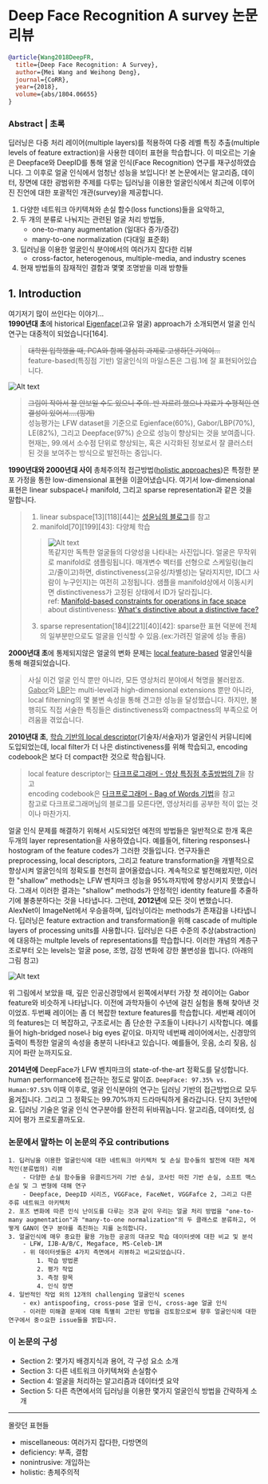 # Deep Face Recognition A survey 논문 리뷰

```BibTex
@article{Wang2018DeepFR,
  title={Deep Face Recognition: A Survey},
  author={Mei Wang and Weihong Deng},
  journal={CoRR},
  year={2018},
  volume={abs/1804.06655}
}
```

### Abstract | 초록
딥러닝은 다중 처리 레이어(multiple layers)를 적용하여 다중 레벨 특징 추출(multiple levels of feature extraction)을 사용한 데이터 표현을 학습합니다.
이 떠오르는 기술은 Deepface와 DeepID를 통해 얼굴 인식(Face Recognition) 연구를 재구성하였습니다. 그 이후로 얼굴 인식에서 엄청난 성능을 보입니다!
본 논문에서는 알고리즘, 데이터, 장면에 대한 광범위한 주제를 다루는 딥러닝을 이용한 얼굴인식에서 최근에 이루어진 진언에 대한 포괄적인 개관(survey)을 제공합니다.
1. 다양한 네트워크 아키텍쳐와 손실 함수(loss functions)들을 요악하고,
2. 두 개의 분류로 나눠지는 관련된 얼굴 처리 방법들,
    - one-to-many augmentation (일대다 증가/증강)
    - many-to-one normalization (다대일 표준화)
3. 딥러닝을 이용한 얼굴인식 분야에서의 여러가지 잡다한 리뷰
    - cross-factor, heterogenous, multiple-media, and industry scenes
4. 현재 방법들의 잠재적인 결함과 몇몇 조명받을 미래 방향들

## 1. Introduction
여기저기 많이 쓰인다는 이야기...<br/>
**1990년대 초**에 historical <u>Eigenface</u>(고유 얼굴) approach가 소개되면서 얼굴 인식 연구는 대중적이 되었습니다[164].<br/>
>~~대학원 입학했을 때, PCA와 함께 열심히 과제로 고생하던 기억이...~~<br/>
feature-based(특징점 기반) 얼굴인식의 마일스톤은 그림.1에 잘 표현되어있습니다.

![Alt text](/images/img_0_0.PNG)

>~~그림이 작아서 잘 안보일 수도 있으니 주의. 반 자르려 했으나 자료가 수평적인 연결성이 있어서....(핑계)~~<br/>
성능평가는 LFW dataset을 기준으로 Egienface(60%), Gabor/LBP(70%), LE(82%), 그리고 Deepface(97%) 순으로 성능이 향상되는 것을 보여줍니다.
>현재는, 99.에서 소수점 단위로 향상되는, 혹은 시각화된 정보로서 잘 클러스터 된 것을 보여주는 방식으로 발전하는 중입니다.

**1990년대와 2000년대 사이** 총체주의적 접근방법(<u>holistic approaches</u>)은 특정한 분포 가정을 통한 low-dimensional 표현을 이끌어냈습니다. 여기서 low-dimensional 표현은 linear subspace나 manifold, 그리고 sparse representation과 같은 것을 말합니다.
>1. linear subspace[13][118][44]는 [성윤님의 블로그](https://hwauni.tistory.com/entry/Linear-subspaces)를 참고<br>
>2. manifold[70][199][43]: 다양체 학습 <br>
>> ![Alt text](/images/img_0_1.png) <br>
>>똑같지만 독특한 얼굴들의 다양성을 나타내는 사진입니다. 얼굴은 무작위로 manifold로 샘플링됩니다. 매개변수 벡터를 선형으로 스케일링(늘리고/줄이고)하면, distinctiveness(고유성/차별성)는 달라지지만, ID(그 사람이 누구인지)는 여전히 고정됩니다. 샘플을 manifold상에서 이동시키면 distinctiveness가 고정된 상태에서 ID가 달라집니다.<br>
>>ref: [Manifold-based constraints for operations in face space](https://www.semanticscholar.org/paper/Manifold-based-constraints-for-operations-in-face-Patel-Smith/531ed96d7eb85397123e9ab96e0866a986a96ff5)<br>
>>about distintiveness: [What's distinctive about a distinctive face?](https://www.ncbi.nlm.nih.gov/pubmed/8177958)<br>
>3. sparse representation[184][221][40][42]: sparse한 표현 덕분에 전체의 일부분만으로도 얼굴을 인식할 수 있음.(ex:가려진 얼굴에 성능 좋음)<br>

**2000년대 초**에 통제되지않은 얼굴의 변화 문제는 <u>local feature-based</u> 얼굴인식을 통해 해결되었습니다.
>사실 이건 얼굴 인식 뿐만 아니라, 모든 영상처리 분야에서 혁명을 불러왔죠.
<u>Gabor</u>와 <u>LBP</u>는 multi-level과 high-dimensional extensions 뿐만 아니라, local filterning의 몇 불변 속성을 통해 견고한 성능을 달성했습니다. 하지만, 불행히도 직접 서술한 특징들은 distinctiveness와 compactness의 부족으로 어려움을 겪었습니다.

**2010년대 초**, <u>학습 기반의 local descriptor</u>(기술자/서술자)가 얼굴인식 커뮤니티에 도입되었는데, local filter가 더 나은 distinctiveness를 위해 학습되고, encoding codebook은 보다 더 compact한 것으로 학습됩니다.
>local feature descriptor는 [다크프로그래머 - 영상 특징점 추출방법의 7](https://darkpgmr.tistory.com/131)을 참고<br>
>encoding codebook은 [다크프로그래머 - Bag of Words 기법](https://darkpgmr.tistory.com/125)을 참고<br>
>참고로 다크프로그래머님의 블로그를 모른다면, 영상처리를 공부한 적이 없는 것이나 마찬가지.

얼굴 인식 문제를 해결하기 위해서 시도되었던 예전의 방법들은 일반적으로 한개 혹은 두개의 layer representation을 사용하였습니다. 예를들어,  filtering responses나 hostogram of the feature codes가 그러한 것들입니다. 연구자들은 preprocessing, local descriptors, 그리고 feature transformation을 개별적으로 향상시켜 얼굴인식의 정확도를 천천히 끌어올렸습니다. 계속적으로 발전해왔지만, 이러한 "shallow" methods는 LFW 벤치마크 성능을 95%까지밖에 향상시키지 못했습니다. 그래서 이러한 결과는 "shallow" methods가 안정적인 identity feature를 추줄하기에 불충분하다는 것을 나타냅니다. 그런데, **2012년**에 모든 것이 변했습니다. AlexNet이 ImageNet에서 우승을하며, 딥러닝이라는 methods가 존재감을 나타냅니다. 딥러닝은 feature extraction and transformation을 위해 cascade of multiple layers of processing units를 사용합니다. 딥러닝은 다른 수준의 추상(abstraction)에 대응하는 multple levels of representations를 학습합니다. 이러한 개념의 계층구조로부터 오는 levels는 얼굴 pose, 조명, 감정 변화에 강한 불변성을 띕니다. (아래의 그림 참고)

![Alt text](/images/img_0_2.png)

위 그림에서 보았을 때, 깊은 인공신경망에서 왼쪽에서부터 가장 첫 레이어는 Gabor feature와 비슷하게 나타납니다. 이전에 과학자들이 수년에 걸친 실험을 통해 찾아낸 것이었죠. 두번째 레이어는 좀 더 복잡한 texture features를 학습합니다. 세번째 레이어의 features는 더 복잡하고, 구조로서는 좀 단순한 구조들이 나타나기 시작합니다. 예를들어 high-bridged nose나 big eyes 같이요. 마지막 네번째 레이어에서는, 신경망의 출력이 특정한 얼굴의 속성을 충분히 나타내고 있습니다. 예를들어, 웃음, 소리 짖음, 심지어 파란 눈까지도요. 

**2014년에** DeepFace가 LFW 벤치마크의 state-of-the-art 정확도를 달성합니다. human performance에 접근하는 정도로 말이죠. `DeepFace: 97.35% vs. Human:97.53%` 이때 이후로, 얼굴 인식분야의 연구는 딥러닝 기반의 접근방법으로 모두 옮겨집니다. 그리고 그 정확도는 99.70%까지 드라마틱하게 올라갑니다. 단지 3년만에요. 딥러닝 기술은 얼굴 인식 연구분야를 완전히 뒤바꿔놉니다. 알고리즘, 데이터셋, 심지어 평가 프로토콜까도요.

### 논문에서 말하는 이 논문의 주요 contributions
    1. 딥러닝을 이용한 얼굴인식에 대한 네트워크 아키텍처 및 손실 함수들의 발전에 대한 체계적인(분류법의) 리뷰
        - 다양한 손실 함수들을 유클리드거리 기반 손실, 코사인 마진 기반 손실, 소프트 맥스 손실 및 그 변형에 대해 연구
        - Deepface, DeepID 시리즈, VGGFace, FaceNet, VGGFafce 2, 그리고 다른 주류 네트워크 아키텍처
    2. 포즈 변화에 따른 인식 난이도를 다루는 것과 같이 우리는 얼굴 처리 방법을 "one-to-many augmentation"과 "many-to-one normalization"의 두 클래스로 분류하고, 어떻게 GAN이 연구 분야를 촉진하는 지를 논의합니다.
    3. 얼굴인식에 매우 중요한 활용 가능한 공공의 대규모 학습 데이터셋에 대한 비교 및 분석
        - LFW, IJB-A/B/C, Megaface, MS-Celeb-1M
        - 위 데이터셋들은 4가지 측면에서 리뷰하고 비교되었습니다.
            1. 학습 방법론
            2. 평가 작업
            3. 측정 항목
            4. 인식 장면
    4. 일반적인 작업 외의 12개의 challenging 얼굴인식 scenes
        - ex) antispoofing, cross-pose 얼굴 인식, cross-age 얼굴 인식
        - 이러한 미해결 문제에 대해 특별히 고안된 방법을 검토함으로써 향후 얼굴인식에 대한 연구에서 중ㅇ요한 issue들을 밝힙니다.

### 이 논문의 구성
- Section 2: 몇가지 배경지식과 용어, 각 구성 요소 소개
- Section 3: 다른 네트워크 아키텍쳐와 손실함수
- Section 4: 얼굴을 처리하는 알고리즘과 데이터셋 요약
- Section 5: 다른 측면에서의 딥러닝을 이용한 몇가지 얼굴인식 방법을 간략하게 소개

___
몰랏던 표현들

- miscellaneous: 여러가지 잡다한, 다방면의
- deficiency: 부족, 결함
- nonintrusive: 개입하는
- holistic: 총체주의적
